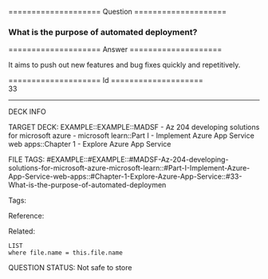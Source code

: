 ==================== Question ====================  

### What is the purpose of automated deployment?  

==================== Answer ====================  

It aims to push out new features and bug fixes quickly and repetitively.

==================== Id ====================  
33

---

DECK INFO

TARGET DECK: EXAMPLE::EXAMPLE::MADSF - Az 204 developing solutions for microsoft azure - microsoft learn::Part I - Implement Azure App Service web apps::Chapter 1 - Explore Azure App Service

FILE TAGS: #EXAMPLE::#EXAMPLE::#MADSF-Az-204-developing-solutions-for-microsoft-azure-microsoft-learn::#Part-I-Implement-Azure-App-Service-web-apps::#Chapter-1-Explore-Azure-App-Service::#33-What-is-the-purpose-of-automated-deploymen

Tags:

Reference:

Related:

```dataview
LIST
where file.name = this.file.name
```

QUESTION STATUS: Not safe to store

